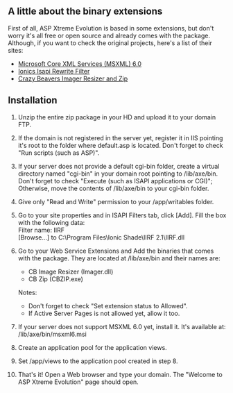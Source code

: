 ﻿A little about the binary extensions
------------------------------------

First of all, ASP Xtreme Evolution is based in some extensions, but don't worry
it's all free or open source and already comes with the package. Although, if you
want to check the original projects, here's a list of their sites:

* [Microsoft Core XML Services (MSXML) 6.0](http://www.microsoft.com/downloads/details.aspx?FamilyID=993c0bcf-3bcf-4009-be21-27e85e1857b1&displaylang=en)
* [Ionics Isapi Rewrite Filter](http://iirf.codeplex.com/)
* [Crazy Beavers Imager Resizer and Zip](http://www.crazybeavers.se/downloads/)

Installation
------------

1. Unzip the entire zip package in your HD and upload it to your domain FTP.

2. If the domain is not registered in the server yet, register it in IIS pointing it's root to the folder where default.asp is located. Don't forget to check "Run scripts (such as ASP)".

3. If your server does not provide a default cgi-bin folder, create a virtual directory named "cgi-bin" in your domain root pointing to /lib/axe/bin. Don't forget to check "Execute (such as ISAPI applications or CGI)"; Otherwise, move the contents of /lib/axe/bin to your cgi-bin folder.

4. Give only "Read and Write" permission to your /app/writables folder.

5. Go to your site properties and in ISAPI Filters tab, click [Add]. Fill the box with the following data:  
   Filter name: IIRF  
   [Browse...] to C:\Program Files\Ionic Shade\IIRF 2.1\IIRF.dll  

6. Go to your Web Service Extensions and Add the binaries that comes with the package. They are located at /lib/axe/bin and their names are:
    * CB Image Resizer (Imager.dll)
    * CB Zip (CBZIP.exe)
    
    Notes:
    
    * Don't forget to check "Set extension status to Allowed".
    * If Active Server Pages is not allowed yet, allow it too.

7. If your server does not support MSXML 6.0 yet, install it. It's available at: /lib/axe/bin/msxml6.msi

8. Create an application pool for the application views.

9. Set /app/views to the application pool created in step 8.

10. That's it! Open a Web browser and type your domain. The "Welcome to ASP Xtreme Evolution" page should open.

